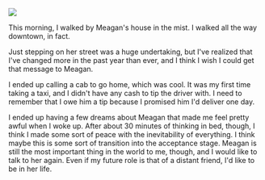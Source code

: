 ![](2015-11-01/2638e4dfc426c83d71eb0a995f6fae1d.jpeg)

This morning, I walked by Meagan's house in the mist. I walked all the way downtown, in fact.

Just stepping on her street was a huge undertaking, but I've realized that I've changed more in the past year than ever, and I think I wish I could get that message to Meagan.

I ended up calling a cab to go home, which was cool. It was my first time taking a taxi, and I didn't have any cash to tip the driver with. I need to remember that I owe him a tip because I promised him I'd deliver one day.

I ended up having a few dreams about Meagan that made me feel pretty awful when I woke up. After about 30 minutes of thinking in bed, though, I think I made some sort of peace with the inevitability of everything. I think maybe this is some sort of transition into the acceptance stage. Meagan is still the most important thing in the world to me, though, and I would like to talk to her again. Even if my future role is that of a distant friend, I'd like to be in her life.